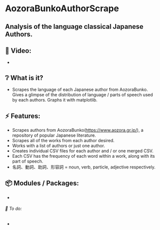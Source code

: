 # AozoraBunkoAuthorScrape

## Analysis of the language classical Japanese Authors.

## :cinema: Video:
* 

## :grey_question: What is it?
* Scrapes the language of each Japanese author from AozoraBunko. Gives a glimpse of the distribution of language / parts of speech used by each authors. Graphs it with matplotlib.
## :zap: Features:
* Scrapes authors from AozoraBunko(https://www.aozora.gr.jp/), a repository of popular Japanese literature.
* Scrapes all of the works from each author desired.
* Works with a list of authors or just one author.
* Creates individual CSV files for each author and / or one merged CSV.
* Each CSV has the frequency of each word within a work, along with its part of speech.
* 名詞、動詞、助詞、形容詞 = noun, verb, particle, adjective respectively. 

## :package: Modules / Packages:
* 

###### :hammer: To do:
* 

